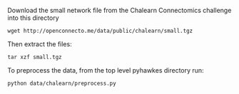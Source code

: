 Download the small network file from the Chalearn Connectomics challenge into this directory

`wget http://openconnecto.me/data/public/chalearn/small.tgz`

Then extract the files:

`tar xzf small.tgz`

To preprocess the data, from the top level pyhawkes directory run:

`python data/chalearn/preprocess.py`


